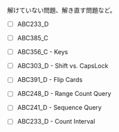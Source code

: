 解けていない問題、解き直す問題など。

- [ ] ABC233_D
- [ ] ABC385_C
- [ ] ABC356_C - Keys
- [ ] ABC303_D - Shift vs. CapsLock
- [ ] ABC391_D - Flip Cards
- [ ] ABC248_D - Range Count Query
- [ ] ABC241_D - Sequence Query
- [ ] ABC233_D - Count Interval


